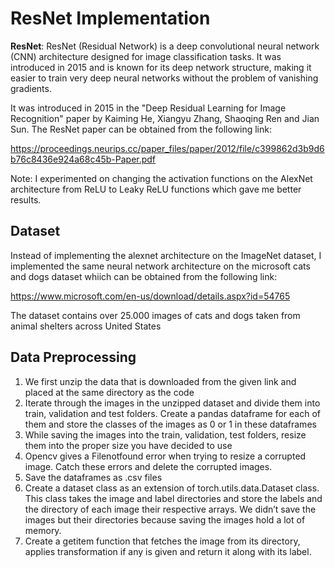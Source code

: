 # ResNet Implementation

**ResNet**: ResNet (Residual Network) is a deep convolutional neural network (CNN) architecture
designed for image classification tasks. It was introduced in 2015 and is known for its deep network
structure, making it easier to train very deep neural networks without the problem of vanishing
gradients.

It was introduced in 2015 in the "Deep Residual Learning for Image Recognition" paper by Kaiming He, Xiangyu Zhang, Shaoqing Ren and Jian Sun. The ResNet paper can be obtained from the following link:

[https://proceedings.neurips.cc/paper_files/paper/2012/file/c399862d3b9d6b76c8436e924a68c45b-Paper.pdf ](https://arxiv.org/pdf/1512.03385.pdf?ref=blog.paperspace.com)

Note: I experimented on changing the activation functions on the AlexNet architecture from ReLU to Leaky ReLU functions which gave me better results.

## Dataset
Instead of implementing the alexnet architecture on the ImageNet dataset, I implemented the same neural network architecture 
on the microsoft cats and dogs dataset whiich can be obtained from the following link:

https://www.microsoft.com/en-us/download/details.aspx?id=54765

The dataset contains over 25.000 images of cats and dogs taken from animal shelters across United States 

## Data Preprocessing

1) We first unzip the data that is downloaded from the given link and placed at the same directory as the code
2) Iterate through the images in the unzipped dataset and divide them into train, validation and
test folders. Create a pandas dataframe for each of them and store the classes of the images as 0
or 1 in these dataframes
3) While saving the images into the train, validation, test folders, resize them into the proper size
you have decided to use
4) Opencv gives a Filenotfound error when trying to resize a corrupted image. Catch these errors
and delete the corrupted images.
5) Save the dataframes as .csv files
6) Create a dataset class as an extension of torch.utils.data.Dataset class. This class takes the image
and label directories and store the labels and the directory of each image their respective arrays.
We didn’t save the images but their directories because saving the images hold a lot of memory.
7) Create a getitem function that fetches the image from its directory, applies transformation if any
is given and return it along with its label.
